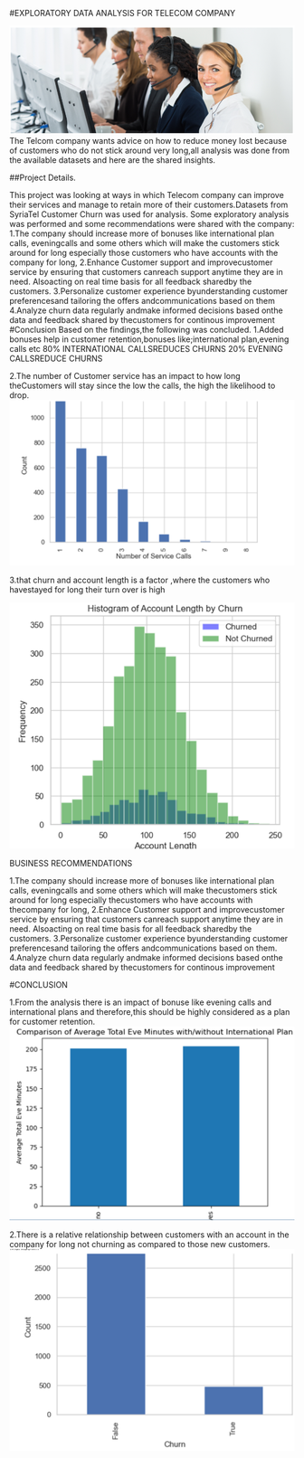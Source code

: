 #EXPLORATORY DATA ANALYSIS FOR TELECOM COMPANY


![Customer_care_picture](https://github.com/mourinem97/Phase-3-project/blob/main/Capture%204.PNG)
The Telcom company wants advice on how to reduce money lost because of customers who do not stick around very long,all analysis was done from the available datasets and here are the shared insights.

##Project Details.

This project was looking at ways in which Telecom company can improve their services and manage to retain more of their customers.Datasets from SyriaTel Customer Churn was used for analysis.
Some exploratory analysis was performed and some recommendations were shared with the company:
1.The company should increase more of bonuses like international plan calls, eveningcalls and some others which will make the customers stick around for long especially those customers who have accounts with the company for long,
2.Enhance Customer support and improvecustomer service by ensuring that customers canreach support anytime they are in need. Alsoacting on real time basis for all feedback sharedby the customers.
3.Personalize
customer experience byunderstanding customer preferencesand tailoring the offers andcommunications based on them
4.Analyze churn data regularly andmake informed decisions based onthe data and feedback shared by thecustomers for continous improvement
#Conclusion
Based on the findings,the following was concluded.
1.Added bonuses help in customer retention,bonuses like;international plan,evening calls etc
80% INTERNATIONAL CALLSREDUCES CHURNS
20% EVENING CALLSREDUCE CHURNS


2.The number of Customer service has an impact to how long theCustomers will stay since the low the calls, the high the likelihood to drop.
![No_of_calls](https://github.com/mourinem97/Phase-3-project/blob/main/Capture.PNG)


3.that churn and account length is a factor ,where the customers who havestayed for long their turn over is high

![Customer_duration](https://github.com/mourinem97/Phase-3-project/blob/main/Capture%203.PNG)


BUSINESS RECOMMENDATIONS

1.The company should increase more of bonuses like international plan calls, eveningcalls and some others which will make thecustomers stick around for long especially thecustomers who have accounts with thecompany for long,
2.Enhance Customer support and improvecustomer service by ensuring that customers canreach support anytime they are in need. Alsoacting on real time basis for all feedback sharedby the customers.
3.Personalize customer experience byunderstanding customer preferencesand tailoring the offers andcommunications based on them.
4.Analyze churn data regularly andmake informed decisions based onthe data and feedback shared by thecustomers for continous improvement


#CONCLUSION

1.From the analysis there is an impact of bonuse like evening calls and international plans and therefore,this should be highly considered as a plan for customer retention.
![Bonus_plan](https://github.com/mourinem97/Phase-3-project/blob/main/Capture%207.PNG)

2.There is a relative relationship between customers with an account in the company for long not churning as compared to those new customers.
![Chun_pic](https://github.com/mourinem97/Phase-3-project/blob/main/Capture%208.PNG)



